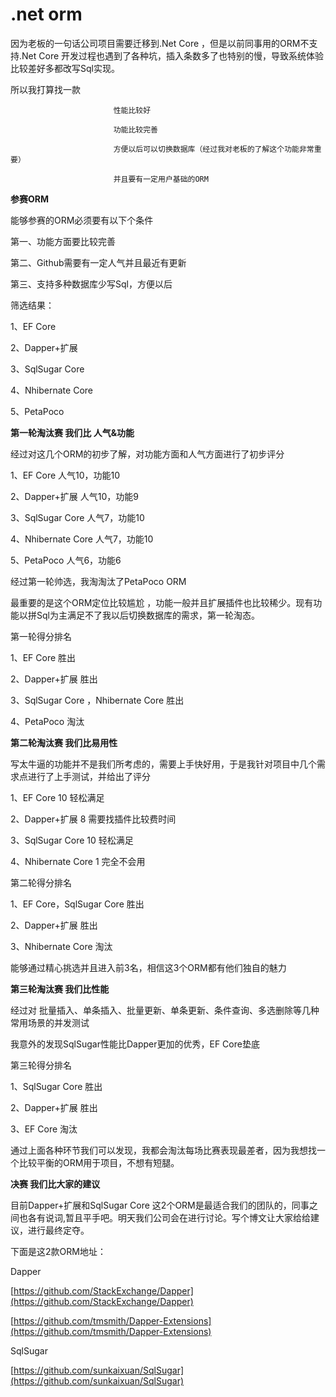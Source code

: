 # .net orm

因为老板的一句话公司项目需要迁移到.Net Core ，但是以前同事用的ORM不支持.Net Core 开发过程也遇到了各种坑，插入条数多了也特别的慢，导致系统体验比较差好多都改写Sql实现。

所以我打算找一款

                           性能比较好

                           功能比较完善

                           方便以后可以切换数据库（经过我对老板的了解这个功能非常重要）

                           并且要有一定用户基础的ORM

**参赛ORM**

能够参赛的ORM必须要有以下个条件

第一、功能方面要比较完善

第二、Github需要有一定人气并且最近有更新

第三、支持多种数据库少写Sql，方便以后

筛选结果：

1、EF Core

2、Dapper+扩展

3、SqlSugar Core

4、Nhibernate Core

5、PetaPoco

**第一轮淘汰赛  我们比 人气&amp;功能**

经过对这几个ORM的初步了解，对功能方面和人气方面进行了初步评分

1、EF Core     人气10，功能10

2、Dapper+扩展  人气10，功能9

3、SqlSugar Core  人气7，功能10

4、Nhibernate Core 人气7，功能10

5、PetaPoco 人气6，功能6

经过第一轮帅选，我淘淘汰了PetaPoco ORM

 最重要的是这个ORM定位比较尴尬 ，功能一般并且扩展插件也比较稀少。现有功能以拼Sql为主满足不了我以后切换数据库的需求，第一轮淘态。

第一轮得分排名

1、EF Core 胜出

2、Dapper+扩展   胜出

3、SqlSugar Core  ，Nhibernate Core 胜出

4、PetaPoco 淘汰

**第二轮淘汰赛 我们比易用性**

写太牛逼的功能并不是我们所考虑的，需要上手快好用，于是我针对项目中几个需求点进行了上手测试，并给出了评分

1、EF Core  10   轻松满足

2、Dapper+扩展   8  需要找插件比较费时间

3、SqlSugar Core 10   轻松满足

4、Nhibernate Core  1 完全不会用

第二轮得分排名

1、EF Core，SqlSugar Core   胜出

2、Dapper+扩展   胜出

3、Nhibernate Core  淘汰

能够通过精心挑选并且进入前3名，相信这3个ORM都有他们独自的魅力

**第三轮淘汰赛 我们比性能**

经过对 批量插入、单条插入、批量更新、单条更新、条件查询、多选删除等几种常用场景的并发测试

我意外的发现SqlSugar性能比Dapper更加的优秀，EF Core垫底

第三轮得分排名

1、SqlSugar Core   胜出

2、Dapper+扩展   胜出

3、EF Core  淘汰

通过上面各种环节我们可以发现，我都会淘汰每场比赛表现最差者，因为我想找一个比较平衡的ORM用于项目，不想有短腿。

**决赛 我们比大家的建议**

目前Dapper+扩展和SqlSugar Core  这2个ORM是最适合我们的团队的，同事之间也各有说词,暂且平手吧。明天我们公司会在进行讨论。写个博文让大家给给建议，进行最终定夺。

下面是这2款ORM地址：

Dapper

[https://github.com/StackExchange/Dapper](https://github.com/StackExchange/Dapper)

[https://github.com/tmsmith/Dapper-Extensions](https://github.com/tmsmith/Dapper-Extensions)

SqlSugar

[https://github.com/sunkaixuan/SqlSugar](https://github.com/sunkaixuan/SqlSugar)

